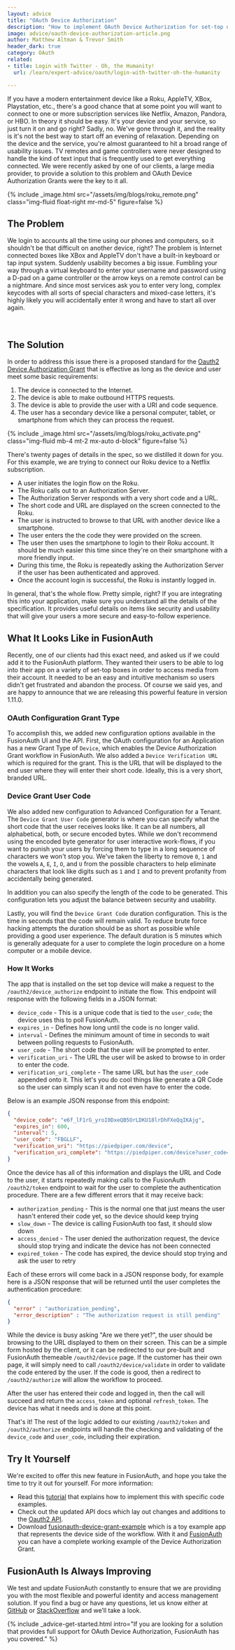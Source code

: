 ```yaml
---
layout: advice
title: "OAuth Device Authorization"
description: "How to implement OAuth Device Authorization for set-top devices like Roku, AppleTV, and XBox and more."
image: advice/oauth-device-authorization-article.png
author: Matthew Altman & Trevor Smith
header_dark: true
category: OAuth
related:
- title: Login with Twitter - Oh, the Humanity!
  url: /learn/expert-advice/oauth/login-with-twitter-oh-the-humanity

---
```


If you have a modern entertainment device like a Roku, AppleTV, XBox, Playstation, etc., there's a good chance that at some point you will want to connect to one or more subscription services like Netflix, Amazon, Pandora, or HBO. In theory it should be easy. It's your device and your service, so just turn it on and go right? Sadly, no. We've gone through it, and the reality is it's not the best way to start off an evening of relaxation. Depending on the device and the service, you're almost guaranteed to hit a broad range of usability issues. TV remotes and game controllers were never designed to handle the kind of text input that is frequently used to get everything connected. We were recently asked by one of our clients, a large media provider, to provide a solution to this problem and OAuth Device Authorization Grants were the key to it all.  

{% include _image.html src="/assets/img/blogs/roku_remote.png" class="img-fluid float-right mr-md-5" figure=false %}
## The Problem
We login to accounts all the time using our phones and computers, so it shouldn't be that difficult on another device, right? The problem is Internet connected boxes like XBox and AppleTV don't have a built-in keyboard or tap input system. Suddenly usability becomes a big issue. Fumbling your way through a virtual keyboard to enter your username and password using a D-pad on a game controller or the arrow keys on a remote control can be a nightmare. And since most services ask you to enter very long, complex keycodes with all sorts of special characters and mixed-case letters, it's highly likely you will accidentally enter it wrong and have to start all over again.
<br/><br/><br/>

## The Solution
In order to address this issue there is a proposed standard for the [Oauth2 Device Authorization Grant](https://tools.ietf.org/html/rfc8628) that is effective as long as the device and user meet some basic requirements:

1. The device is connected to the Internet.
1. The device is able to make outbound HTTPS requests.
1. The device is able to provide the user with a URI and code sequence.
1. The user has a secondary device like a personal computer, tablet, or smartphone from which they can process the request.

{% include _image.html src="/assets/img/blogs/roku_activate.png" class="img-fluid mb-4 mt-2 mx-auto d-block" figure=false %}

There's twenty pages of details in the spec, so we distilled it down for you. For this example, we are trying to connect our Roku device to a Netflix subscription.

- A user initiates the login flow on the Roku.
- The Roku calls out to an Authorization Server.
- The Authorization Server responds with a very short code and a URL.
- The short code and URL are displayed on the screen connected to the Roku.
- The user is instructed to browse to that URL with another device like a smartphone.
- The user enters the the code they were provided on the screen.
- The user then uses the smartphone to login to their Roku account. It should be much easier this time since they're on their smartphone with a more friendly input.
- During this time, the Roku is repeatedly asking the Authorization Server if the user has been authenticated and approved.
- Once the account login is successful, the Roku is instantly logged in.

In general, that's the whole flow. Pretty simple, right? If you are integrating this into your application, make sure you understand all the details of the specification. It provides useful details on items like security and usability that will give your users a more secure and easy-to-follow experience.

## What It Looks Like in FusionAuth
Recently, one of our clients had this exact need, and asked us if we could add it to the FusionAuth platform. They wanted their users to be able to log into their app on a variety of set-top boxes in order to access media from their account. It needed to be an easy and intuitive mechanism so users didn't get frustrated and abandon the process. Of course we said yes, and are happy to announce that we are releasing this powerful feature in version 1.11.0.

### OAuth Configuration Grant Type
To accomplish this, we added new configuration options available in the FusionAuth UI and the API. First, the OAuth configuration for an Application has a new Grant Type of `Device`, which enables the Device Authorization Grant workflow in FusionAuth. We also added a `Device Verification URL` which is required for the grant. This is the URL that will be displayed to the end user where they will enter their short code. Ideally, this is a very short, branded URL.

### Device Grant User Code
We also added new configuration to Advanced Configuration for a Tenant. The `Device Grant User Code` generator is where you can specify what the short code that the user receives looks like. It can be all numbers, all alphabetical, both, or secure encoded bytes. While we don't recommend using the encoded byte generator for user interactive work-flows, if you want to punish your users by forcing them to type in a long sequence of characters we won't stop you.
We've taken the liberty to remove `0`, `1` and the vowels `A`, `E`, `I`, `O`, and `U`  from the possible characters to help eliminate characters that look like digits such as `1` and `I` and to prevent profanity from accidentally being generated.

In addition you can also specify the length of the code to be generated. This configuration lets you adjust the balance between security and usability.

Lastly, you will find the `Device Grant Code` duration configuration. This is the time in seconds that the code will remain valid. To reduce brute force hacking attempts the duration should be as short as possible while providing a good user experience. The default duration is 5 minutes which is generally adequate for a user to complete the login procedure on a home computer or a mobile device.

### How It Works
The app that is installed on the set top device will make a request to the `/oauth2/device_authorize` endpoint to initiate the flow. This endpoint will response with the following fields in a JSON format:
- `device_code` - This is a unique code that is tied to the `user_code`; the device uses this to poll FusionAuth.
- `expires_in` - Defines how long until the code is no longer valid.
- `interval` - Defines the minimum amount of time in seconds to wait between polling requests to FusionAuth.
- `user_code` - The short code that the user will be prompted to enter.
- `verification_uri` - The URL the user will be asked to browse to in order to enter the code.
- `verification_uri_complete` - The same URL but has the `user_code` appended onto it. This let's you do cool things like generate a QR Code so the user can simply scan it and not even have to enter the code.

Below is an example JSON response from this endpoint:

```json
{
  "device_code": "e6f_lF1rG_yroI0DxeQB5OrLDKU18lrDhFXeQqIKAjg",
  "expires_in": 600,
  "interval": 5,
  "user_code": "FBGLLF",
  "verification_uri": "https://piedpiper.com/device",
  "verification_uri_complete": "https://piedpiper.com/device?user_code=FBGLLF"
}
```

Once the device has all of this information and displays the URL and Code to the user, it starts repeatedly making calls to the FusionAuth `/oauth2/token` endpoint to wait for the user to complete the authentication procedure.  There are a few different errors that it may receive back:

- `authorization_pending` - This is the normal one that just means the user hasn't entered their code yet, so the device should keep trying
- `slow_down` - The device is calling FusionAuth too fast, it should slow down
- `access_denied` - The user denied the authorization request, the device should stop trying and indicate the device has not been connected
- `expired_token` - The code has expired, the device should stop trying and ask the user to retry

Each of these errors will come back in a JSON response body, for example here is a JSON response that will be returned until the user completes the authentication procedure:

```json
{
  "error" : "authorization_pending",
  "error_description" : "The authorization request is still pending"
}
```

While the device is busy asking "Are we there yet?", the user should be browsing to the URL displayed to them on their screen. This can be a simple form hosted by the client, or it can be redirected to our pre-built and FusionAuth themeable `/oauth2/device` page. If the customer has their own page, it will simply need to call `/oauth2/device/validate` in order to validate the code entered by the user. If the code is good, then a redirect to `/oauth2/authorize` will allow the workflow to proceed.

After the user has entered their code and logged in, then the call will succeed and return the `access_token` and optional `refresh_token`. The device has what it needs and is done at this point.

That's it! The rest of the logic added to our existing `/oauth2/token` and `/oauth2/authorize` endpoints will handle the checking and validating of the `device_code` and `user_code`, including their expiration.

## Try It Yourself
We're excited to offer this new feature in FusionAuth, and hope you take the time to try it out for yourself. For more information:
- Read this [tutorial](/docs/v1/tech/oauth/overview#example-device-authorization-grant) that explains how to implement this with specific code examples.
- Check out the updated API docs which lay out changes and additions to the [Oauth2 API](/docs/v1/tech/oauth/endpoints).
- Download [fusionauth-device-grant-example](https://github.com/FusionAuth/fusionauth-device-grant-example) which is a toy example app that represents the device side of the workflow. With it and [FusionAuth](/) you can have a complete working example of the Device Authorization Grant.

## FusionAuth Is Always Improving
We test and update FusionAuth constantly to ensure that we are providing you with the most flexible and powerful identity and access management solution. If you find a bug or have any questions, let us know either at [GitHub](https://github.com/FusionAuth/fusionauth-issues "Jump to GitHub") or [StackOverflow](https://stackoverflow.com/questions/tagged/fusionauth "Jump to StackOverflow") and we’ll take a look.

{% include _advice-get-started.html intro="If you are looking for a solution that provides full support for OAuth Device Authorization, FusionAuth has you covered." %}
